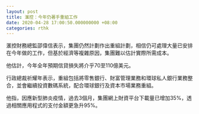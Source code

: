 ```yaml
---
layout: post
title: 滙控：今年仍著手重組工作
date: 2020-04-28 17:00:50.000000000 +08:00
categories: rthk
---
```


滙控財務總監邵偉信表示，集團仍然計劃作出重組計劃，相信仍可處理大量已安排在今年做的工作，但基於經濟等複雜原因，集團難以估計實際所需成本。

他估計，今年全年預期信貸損失將介乎70至110億美元。

行政總裁祈耀年表示，重組包括將零售銀行、財富管理業務和環球私人銀行業務整合，並會繼續投資數碼系統，配合環球銀行及資本市場業務重組。

他指，因應新型肺炎疫情，過去3個月，集團網上財資平台下載量已增加35%，透過相關應用程式的支付金額更急升95%。
